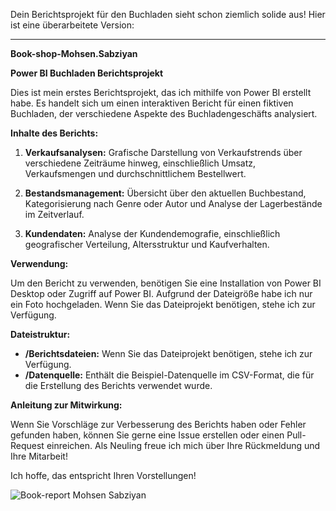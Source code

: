 Dein Berichtsprojekt für den Buchladen sieht schon ziemlich solide aus! Hier ist eine überarbeitete Version:

---

**Book-shop-Mohsen.Sabziyan**

**Power BI Buchladen Berichtsprojekt**

Dies ist mein erstes Berichtsprojekt, das ich mithilfe von Power BI erstellt habe. Es handelt sich um einen interaktiven Bericht für einen fiktiven Buchladen, der verschiedene Aspekte des Buchladengeschäfts analysiert.

**Inhalte des Berichts:**

1. **Verkaufsanalysen:** Grafische Darstellung von Verkaufstrends über verschiedene Zeiträume hinweg, einschließlich Umsatz, Verkaufsmengen und durchschnittlichem Bestellwert.

2. **Bestandsmanagement:** Übersicht über den aktuellen Buchbestand, Kategorisierung nach Genre oder Autor und Analyse der Lagerbestände im Zeitverlauf.

3. **Kundendaten:** Analyse der Kundendemografie, einschließlich geografischer Verteilung, Altersstruktur und Kaufverhalten.

**Verwendung:**

Um den Bericht zu verwenden, benötigen Sie eine Installation von Power BI Desktop oder Zugriff auf Power BI. Aufgrund der Dateigröße habe ich nur ein Foto hochgeladen. Wenn Sie das Dateiprojekt benötigen, stehe ich zur Verfügung.

**Dateistruktur:**

- **/Berichtsdateien:** Wenn Sie das Dateiprojekt benötigen, stehe ich zur Verfügung.
- **/Datenquelle:** Enthält die Beispiel-Datenquelle im CSV-Format, die für die Erstellung des Berichts verwendet wurde.

**Anleitung zur Mitwirkung:**

Wenn Sie Vorschläge zur Verbesserung des Berichts haben oder Fehler gefunden haben, können Sie gerne eine Issue erstellen oder einen Pull-Request einreichen. Als Neuling freue ich mich über Ihre Rückmeldung und Ihre Mitarbeit!

Ich hoffe, das entspricht Ihren Vorstellungen!

![Book-report  Mohsen Sabziyan](https://github.com/MrPersia/Book-shop-Power-BI-Report-Mohsen.Sabziyan/assets/137727283/89daee14-a3aa-4646-a470-b10de4b14ab3)
